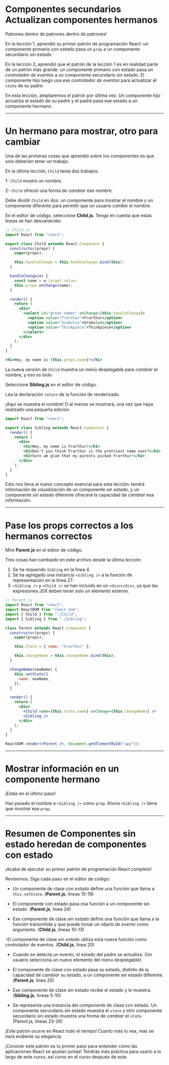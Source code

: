 # Componentes secundarios Actualizan componentes hermanos

Patrones dentro de patrones dentro de patrones!

En la lección 1, aprendió su primer patrón de programación React: un componente primario _con estado_ pasa un `prop` a un componente secundario _sin estado_.

En la lección 2, aprendió que el patrón de la lección 1 es en realidad parte de un patrón más grande: un componente primario con estado pasa un _controlador de eventos_ a un componente secundario sin estado. El componente hijo luego usa ese _controlador de eventos_ para actualizar el `state` de su padre.

En esta lección, ampliaremos el patrón por última vez. Un componente hijo actualiza el estado de su padre y el padre pasa ese estado a un componente hermano.

---

# Un hermano para mostrar, otro para cambiar

Una de las primeras cosas que aprendió sobre los componentes es que solo deberían tener un trabajo.

En la última lección, `Child` tenía dos trabajos:

1- `Child` mostró un nombre.

2- `Child` ofreció una forma de _cambiar_ ese nombre.

Debe dividir `Child` en dos: un componente para mostrar el nombre y un componente diferente para permitir que un usuario _cambie_ el nombre.

En el editor de código, seleccione **Child.js**. Tenga en cuenta que estas líneas se han
desvanecido:

```jsx
// Child.js
import React from "react";

export class Child extends React.Component {
  constructor(props) {
    super(props);

    this.handleChange = this.handleChange.bind(this);
  }

  handleChange(e) {
    const name = e.target.value;
    this.props.onChange(name);
  }

  render() {
    return (
      <div>
        <select id="great-names" onChange={this.handleChange}>
          <option value="Frarthur">Frarthur</option>
          <option value="Gromulus">Gromulus</option>
          <option value="Thinkpiece">Thinkpiece</option>
        </select>
      </div>
    );
  }
}
```

```jsx
<h1>Hey, my name is {this.props.name}!</h1>
```

La nueva versión de `Child` muestra un menú desplegable para _cambiar_ el nombre, y _eso es todo_.

Seleccione **Sibling.js** en el editor de código.

Lea la declaración `return` de la función de renderizado.

¡_Aquí_ se muestra el nombre! O al menos se mostrará, una vez que haya realizado una pequeña edición.

```jsx
import React from "react";

export class Sibling extends React.Component {
  render() {
    return (
      <div>
        <h1>Hey, my name is Frarthur!</h1>
        <h2>Don't you think Frarthur is the prettiest name ever?</h2>
        <h2>Sure am glad that my parents picked Frarthur!</h2>
      </div>
    );
  }
}
```

Esto nos lleva al nuevo concepto esencial para esta lección: tendrá información de _visualización_ de un componente sin estado, y un componente sin estado diferente ofrecerá la capacidad de _cambiar_ esa información.

---

# Pase los props correctos a los hermanos correctos

Mire **Parent.js** en el editor de código.

Tres cosas han cambiado en este archivo desde la última lección:

1. Se ha requerido `Sibling` en la línea 4.
2. Se ha agregado una instancia `<Sibling />` a la función de representación en la línea 27.
3. `<Sibling />` y `<Child />` se han incluido en un `<div></div>`, ya que las expresiones JSX deben tener solo un elemento externo.

```jsx
// Parent.js
import React from "react";
import ReactDOM from "react-dom";
import { Child } from "./Child";
import { Sibling } from "./Sibling";

class Parent extends React.Component {
  constructor(props) {
    super(props);

    this.state = { name: "Frarthur" };

    this.changeName = this.changeName.bind(this);
  }

  changeName(newName) {
    this.setState({
      name: newName,
    });
  }

  render() {
    return (
      <div>
        <Child name={this.state.name} onChange={this.changeName} />
        <Sibling />
      </div>
    );
  }
}

ReactDOM.render(<Parent />, document.getElementById("app"));
```

---

# Mostrar información en un componente hermano

¡Estás en el último paso!

Has pasado el nombre a `<Sibling />` como `prop`. Ahora `<Sibling />` tiene que _mostrar_ ese `prop`.

---

# Resumen de Componentes sin estado heredan de componentes con estado

¡Acaba de ejecutar su primer patrón de programación React completo!

Revisemos. Siga cada paso en el editor de código:

- Un componente de clase _con estado_ define una función que llama a `this.setState`. (**Parent.js**, líneas 15-19)

- El componente con estado pasa esa función a un componente sin estado. (**Parent.js**, línea 24)

- Ese componente de clase _sin estado_ define una función que llama a la función transmitida y que puede tomar un _objeto de evento_ como argumento. (**Child.js**, líneas 10-13)

-El componente de clase _sin estado_ utiliza esta nueva función como controlador de eventos. (**Child.js**, línea 20)

- Cuando se detecta un evento, el estado del padre se actualiza. (Un usuario selecciona un nuevo elemento del menú desplegable)

- El componente de clase con estado pasa su estado, distinto de la capacidad de _cambiar_ su estado, a un componente sin estado diferente. (**Parent.js**, línea 25)

- Ese componente de clase sin estado recibe el estado y lo muestra. (**Sibling.js**, líneas 5-10)

- Se representa una instancia del componente de clase con estado. Un componente secundario sin estado muestra el `state` y otro componente secundario sin estado muestra una forma de _cambiar_ el `state`. (Parent.js, líneas 23-26)

¡Este patrón ocurre en React todo el tiempo! Cuanto más lo vea, más se hará evidente su elegancia.

¡Conocer este patrón es tu primer paso para entender cómo las aplicaciones React se ajustan juntas! Tendrás más práctica para usarlo a lo largo de este curso, así como en el curso después de este.
